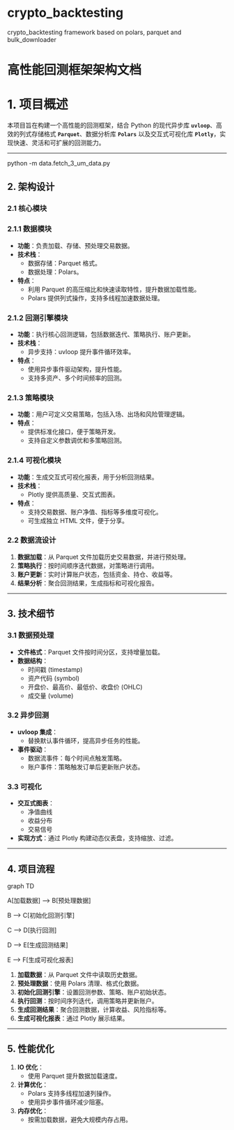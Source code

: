 # crypto_backtesting
crypto_backtesting framework based on polars, parquet and bulk_downloader

# **高性能回测框架架构文档**

# **1. 项目概述**

本项目旨在构建一个高性能的回测框架，结合 Python 的现代异步库 **`uvloop`**、高效的列式存储格式 **`Parquet`**、数据分析库 **`Polars`** 以及交互式可视化库 **`Plotly`**，实现快速、灵活和可扩展的回测能力。

---

python -m data.fetch_3_um_data.py

## **2. 架构设计**

### **2.1 核心模块**

### **2.1.1 数据模块**

- **功能**：负责加载、存储、预处理交易数据。
- **技术栈**：
    - 数据存储：Parquet 格式。
    - 数据处理：Polars。
- **特点**：
    - 利用 Parquet 的高压缩比和快速读取特性，提升数据加载性能。
    - Polars 提供列式操作，支持多线程加速数据处理。

### **2.1.2 回测引擎模块**

- **功能**：执行核心回测逻辑，包括数据迭代、策略执行、账户更新。
- **技术栈**：
    - 异步支持：uvloop 提升事件循环效率。
- **特点**：
    - 使用异步事件驱动架构，提升性能。
    - 支持多资产、多个时间频率的回测。

### **2.1.3 策略模块**

- **功能**：用户可定义交易策略，包括入场、出场和风险管理逻辑。
- **特点**：
    - 提供标准化接口，便于策略开发。
    - 支持自定义参数调优和多策略回测。

### **2.1.4 可视化模块**

- **功能**：生成交互式可视化报表，用于分析回测结果。
- **技术栈**：
    - Plotly 提供高质量、交互式图表。
- **特点**：
    - 支持交易数据、账户净值、指标等多维度可视化。
    - 可生成独立 HTML 文件，便于分享。

### **2.2 数据流设计**

1. **数据加载**：从 Parquet 文件加载历史交易数据，并进行预处理。
2. **策略执行**：按时间顺序迭代数据，对策略进行调用。
3. **账户更新**：实时计算账户状态，包括资金、持仓、收益等。
4. **结果分析**：聚合回测结果，生成指标和可视化报告。

---

## **3. 技术细节**

### **3.1 数据预处理**

- **文件格式**：Parquet 文件按时间分区，支持增量加载。
- **数据结构**：
    - 时间戳 (timestamp)
    - 资产代码 (symbol)
    - 开盘价、最高价、最低价、收盘价 (OHLC)
    - 成交量 (volume)

### **3.2 异步回测**

- **uvloop 集成**：
    - 替换默认事件循环，提高异步任务的性能。
- **事件驱动**：
    - 数据流事件：每个时间点触发策略。
    - 账户事件：策略触发订单后更新账户状态。

### **3.3 可视化**

- **交互式图表**：
    - 净值曲线
    - 收益分布
    - 交易信号
- **实现方式**：通过 Plotly 构建动态仪表盘，支持缩放、过滤。

---

## **4. 项目流程**

graph TD

A[加载数据] --> B[预处理数据]

B --> C[初始化回测引擎]

C --> D[执行回测]

D --> E[生成回测结果]

E --> F[生成可视化报表]

1. **加载数据**：从 Parquet 文件中读取历史数据。
2. **预处理数据**：使用 Polars 清理、格式化数据。
3. **初始化回测引擎**：设置回测参数、策略、账户初始状态。
4. **执行回测**：按时间序列迭代，调用策略并更新账户。
5. **生成回测结果**：聚合回测数据，计算收益、风险指标等。
6. **生成可视化报表**：通过 Plotly 展示结果。

---

## **5. 性能优化**

1. **IO 优化**：
    - 使用 Parquet 提升数据加载速度。
2. **计算优化**：
    - Polars 支持多线程加速列操作。
    - 使用异步事件循环减少阻塞。
3. **内存优化**：
    - 按需加载数据，避免大规模内存占用。

